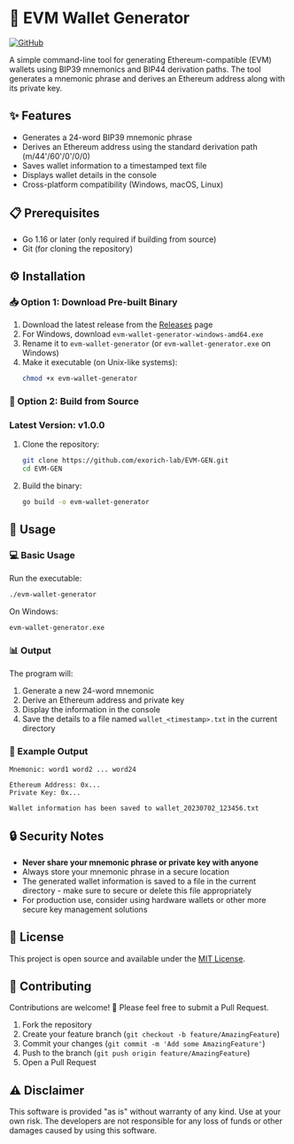 # 🔐 EVM Wallet Generator

[![GitHub](https://img.shields.io/badge/GitHub-Repository-blue?style=for-the-badge&logo=github)](https://github.com/exorich-lab/EVM-GEN)


A simple command-line tool for generating Ethereum-compatible (EVM) wallets using BIP39 mnemonics and BIP44 derivation paths. The tool generates a mnemonic phrase and derives an Ethereum address along with its private key.

## ✨ Features

- Generates a 24-word BIP39 mnemonic phrase
- Derives an Ethereum address using the standard derivation path (m/44'/60'/0'/0/0)
- Saves wallet information to a timestamped text file
- Displays wallet details in the console
- Cross-platform compatibility (Windows, macOS, Linux)

## 📋 Prerequisites

- Go 1.16 or later (only required if building from source)
- Git (for cloning the repository)

## ⚙️ Installation

### 📥 Option 1: Download Pre-built Binary

1. Download the latest release from the [Releases](https://github.com/yourusername/evm-wallet-generator/releases) page
2. For Windows, download `evm-wallet-generator-windows-amd64.exe`
3. Rename it to `evm-wallet-generator` (or `evm-wallet-generator.exe` on Windows)
4. Make it executable (on Unix-like systems):
   ```bash
   chmod +x evm-wallet-generator
   ```

### 🔧 Option 2: Build from Source

### Latest Version: v1.0.0

1. Clone the repository:
   ```bash
   git clone https://github.com/exorich-lab/EVM-GEN.git
   cd EVM-GEN
   ```

2. Build the binary:
   ```bash
   go build -o evm-wallet-generator
   ```

## 🚀 Usage

### 💻 Basic Usage

Run the executable:

```bash
./evm-wallet-generator
```

On Windows:
```cmd
evm-wallet-generator.exe
```

### 📊 Output

The program will:
1. Generate a new 24-word mnemonic
2. Derive an Ethereum address and private key
3. Display the information in the console
4. Save the details to a file named `wallet_<timestamp>.txt` in the current directory

### 📝 Example Output

```
Mnemonic: word1 word2 ... word24

Ethereum Address: 0x...
Private Key: 0x...

Wallet information has been saved to wallet_20230702_123456.txt
```

## 🔒 Security Notes

- **Never share your mnemonic phrase or private key with anyone**
- Always store your mnemonic phrase in a secure location
- The generated wallet information is saved to a file in the current directory - make sure to secure or delete this file appropriately
- For production use, consider using hardware wallets or other more secure key management solutions

## 📜 License

This project is open source and available under the [MIT License](LICENSE).

## 🤝 Contributing

Contributions are welcome! 🙌 Please feel free to submit a Pull Request.

1. Fork the repository
2. Create your feature branch (`git checkout -b feature/AmazingFeature`)
3. Commit your changes (`git commit -m 'Add some AmazingFeature'`)
4. Push to the branch (`git push origin feature/AmazingFeature`)
5. Open a Pull Request

## ⚠️ Disclaimer

This software is provided "as is" without warranty of any kind. Use at your own risk. The developers are not responsible for any loss of funds or other damages caused by using this software.
